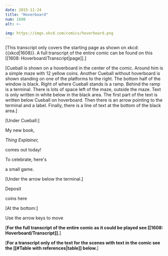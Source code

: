 ```yaml
---
date: 2015-11-24
title: "Hoverboard"
num: 1608
alt: >-
  
img: https://imgs.xkcd.com/comics/hoverboard.png
---
```

[This transcript only covers the starting page as shown on xkcd: {{xkcd|1608}}. A full transcript of the entire comic can be found on this [[1608: Hoverboard/Transcript|page]].]

<!-- There is also an official transcript here: https://xkcd.com/1608/info.0.json on xkcd. But on Explain xkcd these xkcd transcripts are not used. This transcript covers what is on the first image you see when opening the comic on xkcd -->

[Cueball is shown on a hoverboard in the center of the comic. Around him is a simple maze with 12 yellow coins. Another Cueball without hoverboard is shown standing on one of the platforms to the right. The bottom half of the window is black. Right of where Cueball stands is a ramp. Behind the ramp is a terminal. There is lots of space left of the maze, outside the maze. Text is only written in white below in the black area. The first part of the text is written below Cueball on hoverboard. Then there is an arrow pointing to the terminal and a label. Finally, there is a line of text at the bottom of the black area.]

[Under Cueball:]

My new book,

*Thing Explainer,*

comes out today!

To celebrate, here's

a small game.

[Under the arrow below the terminal.]

Deposit

coins here

[At the bottom:]

Use the arrow keys to move

[**For the full transcript of the entire comic as it could be played see [[1608: Hoverboard/Transcript]].**]

[**For a transcript only of the text for the scenes with text in the comic see the [[#Table with references|table]] below.**]